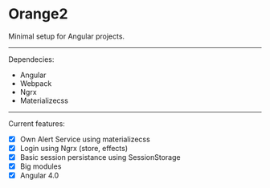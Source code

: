# Orange2
Minimal setup for Angular projects.
***
Dependecies:
 - Angular 
 - Webpack
 - Ngrx
 - Materializecss
 
 ***
 Current features:
  - [x] Own Alert Service using materializecss
  - [x] Login using Ngrx (store, effects)
  - [x] Basic session persistance using SessionStorage
  - [x] Big modules 
  - [x] Angular 4.0
